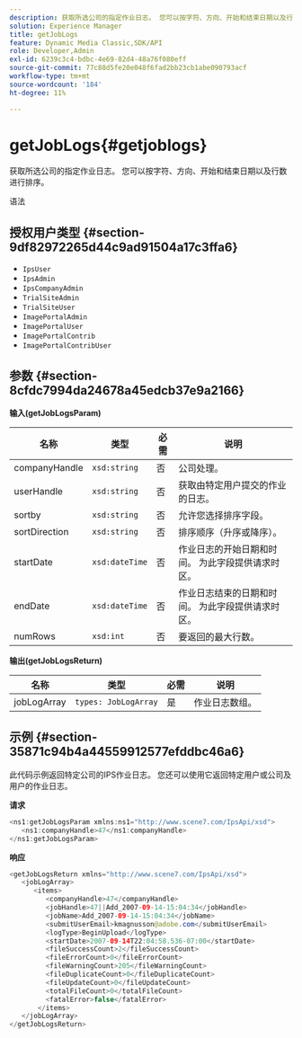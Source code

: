 ```yaml
---
description: 获取所选公司的指定作业日志。 您可以按字符、方向、开始和结束日期以及行数进行排序。
solution: Experience Manager
title: getJobLogs
feature: Dynamic Media Classic,SDK/API
role: Developer,Admin
exl-id: 6239c3c4-bdbc-4e69-82d4-48a76f080eff
source-git-commit: 77c88d5fe20e048f6fad2bb23cb1abe090793acf
workflow-type: tm+mt
source-wordcount: '184'
ht-degree: 11%

---
```


# getJobLogs{#getjoblogs}

获取所选公司的指定作业日志。 您可以按字符、方向、开始和结束日期以及行数进行排序。

语法

## 授权用户类型 {#section-9df82972265d44c9ad91504a17c3ffa6}

* `IpsUser`
* `IpsAdmin`
* `IpsCompanyAdmin`
* `TrialSiteAdmin`
* `TrialSiteUser`
* `ImagePortalAdmin`
* `ImagePortalUser`
* `ImagePortalContrib`
* `ImagePortalContribUser`

## 参数 {#section-8cfdc7994da24678a45edcb37e9a2166}

**输入(getJobLogsParam)**

| 名称 | 类型 | 必需 | 说明 |
|---|---|---|---|
| companyHandle | `xsd:string` | 否 | 公司处理。 |
| userHandle | `xsd:string` | 否 | 获取由特定用户提交的作业的日志。 |
| sortby | `xsd:string` | 否 | 允许您选择排序字段。 |
| sortDirection | `xsd:string` | 否 | 排序顺序（升序或降序）。 |
| startDate | `xsd:dateTime` | 否 | 作业日志的开始日期和时间。 为此字段提供请求时区。 |
| endDate | `xsd:dateTime` | 否 | 作业日志结束的日期和时间。 为此字段提供请求时区。 |
| numRows | `xsd:int` | 否 | 要返回的最大行数。 |

**输出(getJobLogsReturn)**

| 名称 | 类型 | 必需 | 说明 |
|---|---|---|---|
| jobLogArray | `types: JobLogArray` | 是 | 作业日志数组。 |

## 示例 {#section-35871c94b4a44559912577efddbc46a6}

此代码示例返回特定公司的IPS作业日志。 您还可以使用它返回特定用户或公司及用户的作业日志。

**请求**

```java
<ns1:getJobLogsParam xmlns:ns1="http://www.scene7.com/IpsApi/xsd">
   <ns1:companyHandle>47</ns1:companyHandle>
</ns1:getJobLogsParam>
```

**响应**

```java
<getJobLogsReturn xmlns="http://www.scene7.com/IpsApi/xsd">
   <jobLogArray>
      <items>
         <companyHandle>47</companyHandle>
         <jobHandle>47||Add_2007-09-14-15:04:34</jobHandle>
         <jobName>Add_2007-09-14-15:04:34</jobName>
         <submitUserEmail>kmagnusson@adobe.com</submitUserEmail>
         <logType>BeginUpload</logType>
         <startDate>2007-09-14T22:04:58.536-07:00</startDate>
         <fileSuccessCount>2</fileSuccessCount>
         <fileErrorCount>0</fileErrorCount>
         <fileWarningCount>205</fileWarningCount>
         <fileDuplicateCount>0</fileDuplicateCount>
         <fileUpdateCount>0</fileUpdateCount>
         <totalFileCount>0</totalFileCount>
         <fatalError>false</fatalError>
       </items>
   </jobLogArray>
</getJobLogsReturn>
```
